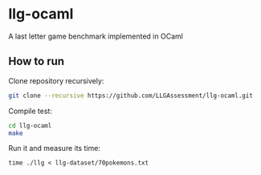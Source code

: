 # llg-ocaml
A last letter game benchmark implemented in OCaml

## How to run
Clone repository recursively:

```bash
git clone --recursive https://github.com/LLGAssessment/llg-ocaml.git
```

Compile test:

```bash
cd llg-ocaml
make
```

Run it and measure its time:

```
time ./llg < llg-dataset/70pokemons.txt
```
